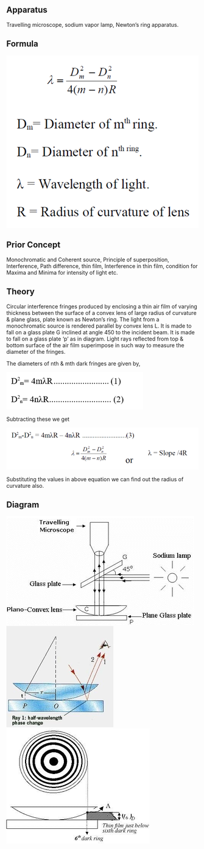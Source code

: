 ## Apparatus

<p>Travelling microscope, sodium vapor lamp, Newton’s ring apparatus.</p>
 
## Formula

![formula](./images/formula_1.PNG)

## Prior Concept

<p>Monochromatic and Coherent source, Principle of superposition,
Interference, Path difference, thin film, Interference in thin film, condition for
Maxima and Minima for intensity of light etc.</p>

## Theory

<p>Circular interference fringes produced by enclosing a thin air film of
varying thickness between the surface of a convex lens of large radius of curvature & plane glass, plate known as Newton’s ring. The light from a monochromatic source is rendered parallel by convex lens L. It is made to fall on a glass plate G inclined at angle 450 to the incident beam. It is made to fall on a glass plate ‘p’ as in diagram. Light rays reflected from top & bottom surface of the air film superimpose in such way to measure the diameter of the fringes.</p>
<p>The diameters of nth & mth dark fringes are given by, </p>

![Formula for diameters of nth & mth dark fringes](./images/formula_2.PNG)

<p>Subtracting these we get</p>

![formula for wavelength](./images/formula_3.png)

<p>Substituting the values in above equation we can find out the radius of curvature also.</p>

## Diagram

![](./images/image_1.png)
![half-wavelength phase change](./images/image_2.jpg)
![](./images/image_3.png)
<script type="text/javascript" id="MathJax-script" async src="https://cdn.jsdelivr.net/npm/mathjax@3/es5/tex-mml-chtml.js"> </script>